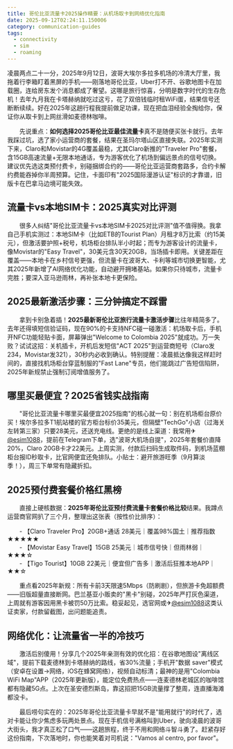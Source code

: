```yaml
---
title: 哥伦比亚流量卡2025操作精要：从机场取卡到网络优化指南
date: 2025-09-12T02:24:11.150006
category: communication-guides
tags:
  - connectivity
  - sim
  - roaming
---
```


凌晨两点二十一分，2025年9月12日，波哥大埃尔多拉多机场的冷清大厅里，我拖着行李箱盯着黑屏的手机——刚落地哥伦比亚，Uber打不开、谷歌地图卡在加载圈，连给房东发个消息都成了奢望。这哪是旅行惊喜，分明是数字时代的生存危机！去年九月我在卡塔赫纳就吃过这亏，花了双倍钱临时租WiFi蛋，结果信号还断断续续。好在2025年这趟行程我提前做足功课，现在把血泪经验全掏给你，保证你从取卡到上网丝滑如麦德林咖啡。

　　先说重点：**如何选择2025哥伦比亚最佳流量卡**真不是随便买张卡就行。去年我踩过坑，选了家小运营商的套餐，结果在圣玛尔塔山区直接失联。2025年实测下来，Claro和Movistar的4G覆盖最稳，尤其Claro新推的"Traveler Pro"套餐，含15GB高速流量+无限本地通话，专为游客优化了机场到偏远景点的信号切换。建议优先选这类预付费卡，别碰捆绑合约的——哥伦比亚运营商套路多，合约卡解约费能吞掉你半周预算。记住，卡面印有"2025国际漫游认证"标识的才靠谱，旧版卡在巴拿马边境可能失效。

## 流量卡vs本地SIM卡：2025真实对比评测

　　很多人纠结"哥伦比亚流量卡vs本地SIM卡2025对比评测"值不值得换。我拿自己手机实测过：本地SIM卡（比如ETB的Tourist Plan）月租才8万比索（约15美元），但激活要护照+税号，机场柜台排队半小时起；而专为游客设计的流量卡，像Movistar的"Easy Travel"，30美元含30天20GB，当场插卡即用。关键差距在覆盖——本地卡在乡村信号更强，但流量卡在波哥大、卡利等城市切换更智能，尤其2025年新增了AI网络优化功能，自动避开拥堵基站。如果你只待城市，流量卡完胜；要深入亚马逊雨林，再补张本地卡更保险。

## 2025最新激活步骤：三分钟搞定不踩雷

　　拿到卡别急着插！**2025最新哥伦比亚旅行流量卡激活步骤**比往年精简多了。去年还得填短信验证码，现在90%的卡支持NFC碰一碰激活：机场取卡后，手机开NFC功能轻贴卡面，屏幕弹出"Welcome to Colombia 2025"就成功。万一失败？试试这招：关机插卡，开机后发短信"ACT 2025"到运营商短号（Claro发234，Movistar发321），30秒内必收到确认。特别提醒：凌晨抵达像我这样赶时间的，直接找机场柜台穿蓝制服的"Fast Lane"专员，他们能跳过广告短信陷阱，2025年新规禁止强制订阅增值服务了。

## 哪里买最便宜？2025省钱实战指南

　　"哥伦比亚流量卡哪里买最便宜2025指南"的核心就一句：别在机场柜台原价买！埃尔多拉多T1航站楼的官方柜台标价35美元，但隔壁"TechGo"小店（过海关左转第三家）只要28美元，还送充电线。更绝的是线上渠道：我常用✈[@esim1088](https://t.me/s/esim1088)，提前在Telegram下单，选"波哥大机场自提"，2025年套餐价直降20%，Claro 20GB卡才22美元。上周实测，付款后扫码生成取件码，到机场蓝棚柜台报ID秒取卡，比官网便宜还免排队。小贴士：避开旅游旺季（9月算淡季！），周三下单常有隐藏折扣。

## 2025预付费套餐价格红黑榜

　　直接上硬核数据：**2025年哥伦比亚预付费流量卡套餐价格比较**结果。我蹲点运营商官网扒了三个月，整理出这张表（按性价比排序）：

　　- 【Claro Traveler Pro】20GB+通话 28美元｜覆盖98%国土｜推荐指数★★★★★  
　　- 【Movistar Easy Travel】15GB 25美元｜城市信号快｜但雨林弱｜★★★☆  
　　- 【Tigo Tourist】10GB 22美元｜便宜但广告多｜激活后狂推本地APP｜★★☆  

　　重点看2025年新规：所有卡前3天限速5Mbps（防刷剧），但旅游卡免超额费——旧版超量直接断网。巴兰基亚小贩卖的"黑卡"别碰，2025年严打灰色渠道，上周就有游客因用黑卡被罚50万比索。稳妥起见，选官网或✈[@esim1088](https://t.me/s/esim1088)这类认证卖家，付款留截图，出问题能追责。

## 网络优化：让流量省一半的冷技巧

　　激活后别傻用！分享几个2025年亲测有效的优化招：在谷歌地图设"离线区域"，提前下载麦德林到卡塔赫纳的路线，省30%流量；手机开"数据 saver"模式（安卓在设置→网络，iOS在蜂窝网络），视频自动标清；最神的是用"Colombia WiFi Map"APP（2025年更新版），能定位免费热点——连麦德林老城区的咖啡馆都有隐藏5G点。上次在圣安德烈斯岛，靠这招把15GB流量撑了整周，连直播海滩都没卡。

　　最后唠句实在的：2025年哥伦比亚流量卡早就不是"能用就行"的时代了，选对卡能让你少焦虑多玩两处景点。现在手机信号满格叫到Uber，驶向凌晨的波哥大街头，我才真正松了口气——这趟旅程，终于不用和网络斗智斗勇了。赶紧存好这份指南，下次落地时，你也能笑着对司机说："Vamos al centro, por favor"。